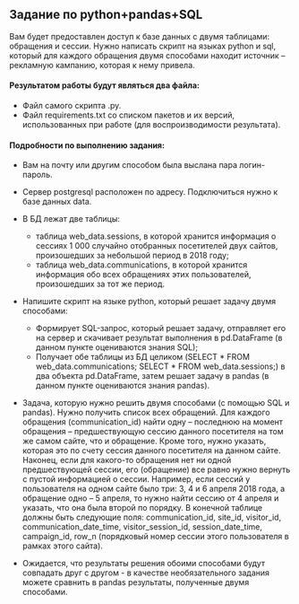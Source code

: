 ## Задание по python+pandas+SQL

Вам будет предоставлен доступ к базе данных с двумя таблицами: обращения и сессии. Нужно написать скрипт на языках
python и sql, который для каждого обращения двумя способами находит источник – рекламную кампанию, которая к нему
привела.

#### Результатом работы будут являться два файла:
* Файл самого скрипта .py.
* Файл requirements.txt со списком пакетов и их версий, использованных при работе (для воспроизводимости результата).
#### Подробности по выполнению задания:
* Вам на почту или другим способом была выслана пара логин-пароль.
* Сервер postgresql расположен по адресу. Подключиться нужно к базе данных data.
* В БД лежат две таблицы:
  * таблица web_data.sessions, в которой хранится информация о сессиях 1 000 случайно отобранных посетителей двух сайтов,
  произошедших за небольшой период в 2018 году;
  * таблица web_data.communications, в которой хранится информация обо всех обращениях этих пользователей, произошедших за
  тот же период.
* Напишите скрипт на языке python, который решает задачу двумя способами:
  * Формирует SQL-запрос, который решает задачу, отправляет его на сервер и скачивает результат выполнения в pd.DataFrame (в
  данном пункте оцениваются знания SQL);
  * Получает обе таблицы из БД целиком (SELECT * FROM web_data.communications; SELECT * FROM web_data.sessions;) в два
  объекта pd.DataFrame, затем решает задачу в pandas (в данном пункте оцениваются знания pandas).
* Задача, которую нужно решить двумя способами (с помощью SQL и pandas). Нужно получить список всех обращений. Для каждого
обращения (communication_id) найти одну – последнюю на момент обращения – предшествующую сессию данного посетителя на
том же самом сайте, что и обращение. Кроме того, нужно указать, которая это по счету сессия данного посетителя на данном
сайте. Наконец, если для какого-то обращения нет ни одной предшествующей сессии, его (обращение) все равно нужно вернуть
с пустой информацией о сессии.
Например, если сессий у пользователя на одном сайте было три: 3, 4 и 6 апреля 2018 года, а обращение одно – 5 апреля, то
нужно найти сессию от 4 апреля и указать, что она была второй по порядку.
В конечной таблице должны быть следующие поля: communication_id, site_id, visitor_id, communication_date_time,
visitor_session_id, session_date_time, campaign_id, row_n (порядковый номер сессии этого пользователя в рамках этого
сайта).

* Ожидается, что результаты решения обоими способами будут совпадать друг с другом - в качестве необязательного задания
можете сравнить в pandas результаты, полученные двумя способами.
